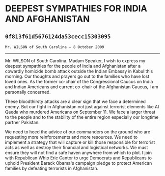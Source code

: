 # DEEPEST SYMPATHIES FOR INDIA AND AFGHANISTAN
## `0f813f61d5676124da53cecc15303095`
`Mr. WILSON of South Carolina — 8 October 2009`

---


Mr. WILSON of South Carolina. Madam Speaker, I wish to express my 
deepest sympathies for the people of India and Afghanistan after a 
cowardly homicide bomb attack outside the Indian Embassy in Kabul this 
morning. Our thoughts and prayers go out to the families who have lost 
loved ones. As the former co-chair of the Congressional Caucus on India 
and Indian Americans and current co-chair of the Afghanistan Caucus, I 
am personally concerned.

These bloodthirsty attacks are a clear sign that we face a determined 
enemy. But our fight in Afghanistan not just against terrorist elements 
like Al Qaeda who murdered Americans on September 11. We face a larger 
threat to the people and to the stability of the entire region 
especially our longtime partner Pakistan.

 We need to heed the advice of our commanders on the ground who are 
requesting more reinforcements and more resources. We need to implement 
a strategy that will capture or kill those responsible for terrorist 
acts as well as destroy their financial and logistical networks. We 
must ensure they will not find a safe haven anywhere from which to 
plot. I join with Republican Whip Eric Cantor to urge Democrats and 
Republicans to uphold President Barack Obama's campaign pledge to 
protect American families by defeating terrorists in Afghanistan.
